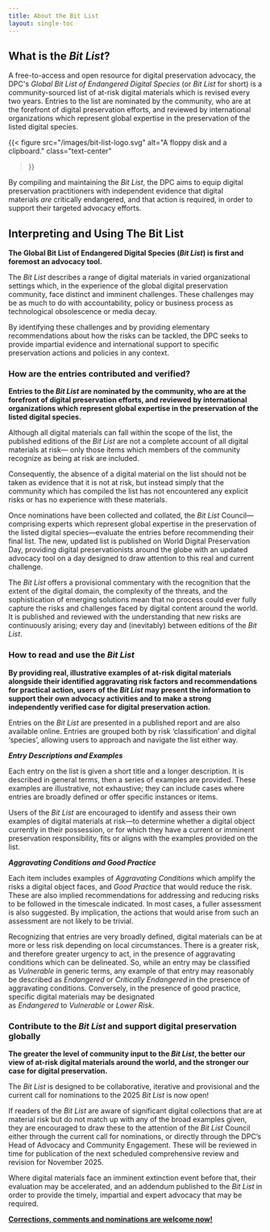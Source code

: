 ```yaml
---
title: About the Bit List
layout: single-toc
---
```


## What is the _Bit List_?

A free-to-access and open resource for digital preservation advocacy, the DPC's _Global Bit List of Endangered Digital Species_ (or _Bit List_ for short) is a community-sourced list of at-risk digital materials which is revised every two years. Entries to the list are nominated by the community, who are at the forefront of digital preservation efforts, and reviewed by international organizations which represent global expertise in the preservation of the listed digital species.

{{< figure 
  src="/images/bit-list-logo.svg"
  alt="A floppy disk and a clipboard."
  class="text-center"
>}}

By compiling and maintaining the _Bit List_, the DPC aims to equip digital preservation practitioners with independent evidence that digital materials _are_ critically endangered, and that action is required, in order to support their targeted advocacy efforts.

## Interpreting and Using The Bit List

**The Global Bit List of Endangered Digital Species (_Bit List_) is first and foremost an advocacy tool.**

The _Bit List_ describes a range of digital materials in varied organizational settings which, in the experience of the global digital preservation community, face distinct and imminent challenges. These challenges may be as much to do with accountability, policy or business process as technological obsolescence or media decay.

By identifying these challenges and by providing elementary recommendations about how the risks can be tackled, the DPC seeks to provide impartial evidence and international support to specific preservation actions and policies in any context.

### How are the entries contributed and verified?

**Entries to the _Bit List_ are nominated by the community, who are at the forefront of digital preservation efforts, and reviewed by international organizations which represent global expertise in the preservation of the listed digital species.**

Although all digital materials can fall within the scope of the list, the published editions of the _Bit List_ are not a complete account of all digital materials at risk— only those items which members of the community recognize as being at risk are included.

Consequently, the absence of a digital material on the list should not be taken as evidence that it is not at risk, but instead simply that the community which has compiled the list has not encountered any explicit risks or has no experience with these materials.

Once nominations have been collected and collated, the _Bit List_ Council—comprising experts which represent global expertise in the preservation of the listed digital species—evaluate the entries before recommending their final list. The new, updated list is published on World Digital Preservation Day, providing digital preservationists around the globe with an updated advocacy tool on a day designed to draw attention to this real and current challenge.

The _Bit List_ offers a provisional commentary with the recognition that the extent of the digital domain, the complexity of the threats, and the sophistication of emerging solutions mean that no process could ever fully capture the risks and challenges faced by digital content around the world. It is published and reviewed with the understanding that new risks are continuously arising; every day and (inevitably) between editions of the _Bit List_.

### How to read and use the _Bit List_

**By providing real, illustrative examples of at-risk digital materials alongside their identified aggravating risk factors and recommendations for practical action, users of the _Bit List_ may present the information to support their own advocacy activities and to make a strong independently verified case for digital preservation action.**

Entries on the _Bit List_ are presented in a published report and are also available online. Entries are grouped both by risk ‘classification’ and digital ‘species’, allowing users to approach and navigate the list either way.

**_Entry Descriptions and Examples_**

Each entry on the list is given a short title and a longer description. It is described in general terms, then a series of examples are provided. These examples are illustrative, not exhaustive; they can include cases where entries are broadly defined or offer specific instances or items.

Users of the _Bit List_ are encouraged to identify and assess their own examples of digital materials at risk—to determine whether a digital object currently in their possession, or for which they have a current or imminent preservation responsibility, fits or aligns with the examples provided on the list.

**_Aggravating Conditions and Good Practice_**

Each item includes examples of _Aggravating Conditions_ which amplify the risks a digital object faces, and _Good Practice_ that would reduce the risk. These are also implied recommendations for addressing and reducing risks to be followed in the timescale indicated. In most cases, a fuller assessment is also suggested. By implication, the actions that would arise from such an assessment are not likely to be trivial.

Recognizing that entries are very broadly defined, digital materials can be at more or less risk depending on local circumstances. There is a greater risk, and therefore greater urgency to act, in the presence of aggravating conditions which can be delineated. So, while an entry may be classified as _Vulnerable_ in generic terms, any example of that entry may reasonably be described as _Endangered_ or _Critically Endangered_ in the presence of aggravating conditions. Conversely, in the presence of good practice, specific digital materials may be designated as _Endangered_ to _Vulnerable_ or _Lower Risk_.

### Contribute to the _Bit List_ and support digital preservation globally

**The greater the level of community input to the _Bit List_, the better our view of at-risk digital materials around the world, and the stronger our case for digital preservation.**

The _Bit List_ is designed to be collaborative, iterative and provisional and the current call for nominations to the 2025 _Bit List_ is now open!

If readers of the _Bit List_ are aware of significant digital collections that are at material risk but do not match up with any of the broad examples given, they are encouraged to draw these to the attention of the _Bit List_ Council either through the current call for nominations, or directly through the DPC’s Head of Advocacy and Community Engagement. These will be reviewed in time for publication of the next scheduled comprehensive review and revision for November 2025.

Where digital materials face an imminent extinction event before that, their evaluation may be accelerated, and an addendum published to the _Bit List_ in order to provide the timely, impartial and expert advocacy that may be required.

[**Corrections, comments and nominations are welcome now!**](https://docs.google.com/forms/d/e/1FAIpQLSccvgold3yiCfwlmh6tFFh6DEfhREyWx4M4rnyfgFNZ42o66A/viewform "External Link (opens in new window): https://docs.google.com/forms/d/e/1FAIpQLSccvgold3yiCfwlmh6tFFh6DEfhREyWx4M4rnyfgFNZ42o66A/viewform")
